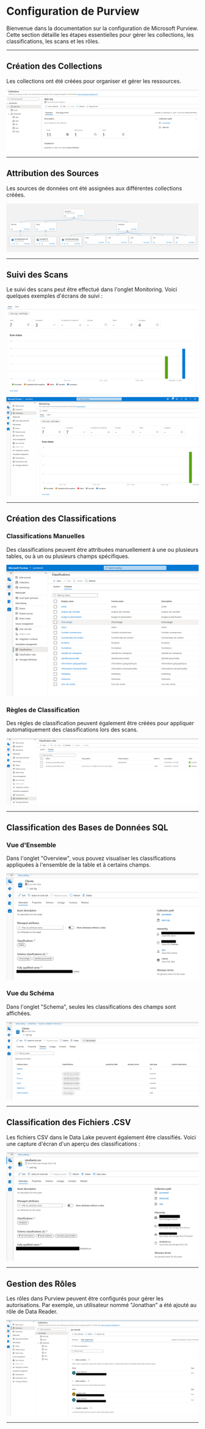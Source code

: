 # **Configuration de Purview**

Bienvenue dans la documentation sur la configuration de Microsoft Purview. Cette section détaille les étapes essentielles pour gérer les collections, les classifications, les scans et les rôles.

---

## **Création des Collections**

Les collections ont été créées pour organiser et gérer les ressources.

![Capture d'écran des collections](images/collection.png)

---

## **Attribution des Sources**

Les sources de données ont été assignées aux différentes collections créées.

![Capture d'écran des sources de données](images/data_source.png)

---

## **Suivi des Scans**

Le suivi des scans peut être effectué dans l'onglet Monitoring. Voici quelques exemples d'écrans de suivi :

![Capture d'écran de Monitoring - Partie 1](images/monitoring.png)
![Capture d'écran de Monitoring - Partie 2](images/monitoring2.png)

---

## **Création des Classifications**

### Classifications Manuelles
Des classifications peuvent être attribuées manuellement à une ou plusieurs tables, ou à un ou plusieurs champs spécifiques.

![Capture d'écran des classifications manuelles](images/classification.png)

### Règles de Classification
Des règles de classification peuvent également être créées pour appliquer automatiquement des classifications lors des scans.

![Capture d'écran des règles de classification](images/classification_rules.png)

---

## **Classification des Bases de Données SQL**

### Vue d'Ensemble
Dans l'onglet "Overview", vous pouvez visualiser les classifications appliquées à l'ensemble de la table et à certains champs.

![Capture d'écran - Overview de la classification BDD](images/classification_bdd_overview.png)

### Vue du Schéma
Dans l'onglet "Schema", seules les classifications des champs sont affichées.

![Capture d'écran - Schema de la classification BDD](images/classification_bdd_schema.png)

---

## **Classification des Fichiers .CSV**

Les fichiers CSV dans le Data Lake peuvent également être classifiés. Voici une capture d'écran d'un aperçu des classifications :

![Capture d'écran - Classification CSV Overview](images/classification_csv_overview.png)

---

## **Gestion des Rôles**

Les rôles dans Purview peuvent être configurés pour gérer les autorisations. Par exemple, un utilisateur nommé "Jonathan" a été ajouté au rôle de Data Reader.

![Capture d'écran de la gestion des rôles](images/role_assignements.png)

---
